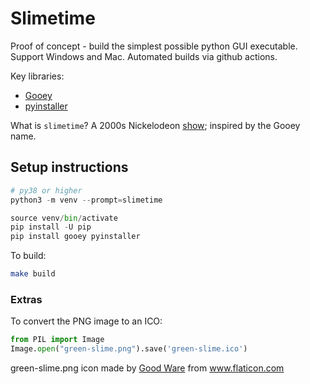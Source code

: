 # Slimetime

Proof of concept - build the simplest possible python GUI executable. Support Windows and Mac. Automated builds via github actions.

Key libraries:

- [Gooey](https://pypi.org/project/Gooey/)
- [pyinstaller](http://www.pyinstaller.org/)

What is `slimetime`? A 2000s Nickelodeon [show](https://en.wikipedia.org/wiki/Slime_Time_Live); inspired by the Gooey name.

## Setup instructions

```python
# py38 or higher
python3 -m venv --prompt=slimetime

source venv/bin/activate
pip install -U pip
pip install gooey pyinstaller
```

To build:

```bash
make build
```

### Extras

To convert the PNG image to an ICO:

```python
from PIL import Image
Image.open("green-slime.png").save('green-slime.ico')
```

<div>green-slime.png icon made by <a href="https://www.flaticon.com/authors/good-ware" title="Good Ware">Good Ware</a> from <a href="https://www.flaticon.com/" title="Flaticon">www.flaticon.com</a></div>
